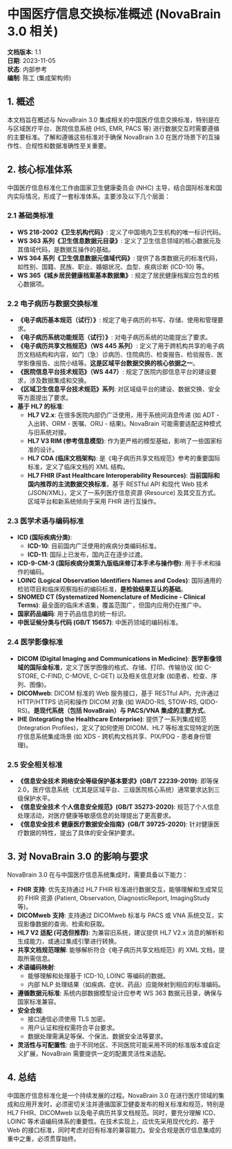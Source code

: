 # 中国医疗信息交换标准概述 (NovaBrain 3.0 相关)

**文档版本**: 1.1  
**日期**: 2023-11-05  
**状态**: 内部参考  
**编制**: 陈工 (集成架构师)

## 1. 概述

本文档旨在概述与 NovaBrain 3.0 集成相关的中国医疗信息交换标准，特别是在与区域医疗平台、医院信息系统 (HIS, EMR, PACS 等) 进行数据交互时需要遵循的主要标准。了解和遵循这些标准对于确保 NovaBrain 3.0 在医疗场景下的互操作性、合规性和数据准确性至关重要。

## 2. 核心标准体系

中国医疗信息标准化工作由国家卫生健康委员会 (NHC) 主导，结合国际标准和国内实际情况，形成了一套标准体系。主要涉及以下几个层面：

### 2.1 基础类标准

*   **WS 218-2002《卫生机构代码》**: 定义了中国境内卫生机构的唯一标识代码。
*   **WS 363 系列《卫生信息数据元目录》**: 定义了卫生信息领域的核心数据元及其值域代码，是数据互操作的基础。
*   **WS 364 系列《卫生信息数据元值域代码》**: 提供了各类数据元的标准代码，如性别、国籍、民族、职业、婚姻状况、血型、疾病诊断 (ICD-10) 等。
*   **WS 365《城乡居民健康档案基本数据集》**: 规定了居民健康档案应包含的核心数据项。

### 2.2 电子病历与数据交换标准

*   **《电子病历基本规范（试行）》**: 规定了电子病历的书写、存储、使用和管理要求。
*   **《电子病历系统功能规范（试行）》**: 对电子病历系统的功能提出了要求。
*   **《电子病历共享文档规范》（WS 445 系列）**: 定义了用于跨机构共享的电子病历文档结构和内容，如门（急）诊病历、住院病历、检查报告、检验报告、医学影像报告、出院小结等。**这是区域平台数据交换的核心依据之一**。
*   **《医院信息平台技术规范》（WS 447）**: 规定了医院内部信息平台的建设要求，涉及数据集成和交换。
*   **《区域卫生信息平台技术规范》系列**: 对区域级平台的建设、数据交换、安全等方面提出了要求。
*   **基于 HL7 的标准**: 
    *   **HL7 V2.x**: 在很多医院内部仍广泛使用，用于系统间消息传递 (如 ADT - 入出转、ORM - 医嘱、ORU - 结果)。NovaBrain 可能需要适配这种模式与旧系统对接。
    *   **HL7 V3 RIM (参考信息模型)**: 作为更严格的模型基础，影响了一些国家标准的设计。
    *   **HL7 CDA (临床文档架构)**: 是《电子病历共享文档规范》参考的重要国际标准，定义了临床文档的 XML 结构。
    *   **HL7 FHIR (Fast Healthcare Interoperability Resources)**: **当前国际和国内推荐的主流数据交换标准**，基于 RESTful API 和现代 Web 技术 (JSON/XML)，定义了一系列医疗信息资源 (Resource) 及其交互方式。区域平台和新系统倾向于采用 FHIR 进行互操作。

### 2.3 医学术语与编码标准

*   **ICD (国际疾病分类)**: 
    *   **ICD-10**: 目前国内广泛使用的疾病分类编码标准。
    *   **ICD-11**: 国际上已发布，国内正在逐步过渡。
*   **ICD-9-CM-3 (国际疾病分类第九版临床修订本手术与操作卷)**: 用于手术和操作的编码。
*   **LOINC (Logical Observation Identifiers Names and Codes)**: 国际通用的检验项目和临床观察指标的编码标准，**是检验结果互认的基础**。
*   **SNOMED CT (Systematized Nomenclature of Medicine - Clinical Terms)**: 最全面的临床术语集，覆盖范围广，但国内应用仍在推广中。
*   **国家药品编码**: 用于药品信息的统一标识。
*   **中医证候分类与代码 (GB/T 15657)**: 中医药领域的编码标准。

### 2.4 医学影像标准

*   **DICOM (Digital Imaging and Communications in Medicine)**: **医学影像领域的国际金标准**，定义了医学图像的格式、存储、打印、传输协议 (如 C-STORE, C-FIND, C-MOVE, C-GET) 以及相关信息对象 (如患者、检查、序列、图像)。
*   **DICOMweb**: DICOM 标准的 Web 服务接口，基于 RESTful API，允许通过 HTTP/HTTPS 访问和操作 DICOM 对象 (如 WADO-RS, STOW-RS, QIDO-RS)。**是现代系统（包括 NovaBrain）与 PACS/VNA 集成的主要方式**。
*   **IHE (Integrating the Healthcare Enterprise)**: 提供了一系列集成规范 (Integration Profiles)，定义了如何使用 DICOM、HL7 等标准实现特定的医疗信息系统集成场景 (如 XDS - 跨机构文档共享、PIX/PDQ - 患者身份管理)。

### 2.5 安全相关标准

*   **《信息安全技术 网络安全等级保护基本要求》(GB/T 22239-2019)**: 即等保 2.0，医疗信息系统（尤其是区域平台、三级医院核心系统）通常要求达到三级保护水平。
*   **《信息安全技术 个人信息安全规范》(GB/T 35273-2020)**: 规范了个人信息处理活动，对医疗健康等敏感信息的处理提出了更高要求。
*   **《信息安全技术 健康医疗数据安全指南》(GB/T 39725-2020)**: 针对健康医疗数据的特性，提出了具体的安全保护要求。

## 3. 对 NovaBrain 3.0 的影响与要求

NovaBrain 3.0 在与中国医疗信息系统集成时，需要具备以下能力：

*   **FHIR 支持**: 优先支持通过 HL7 FHIR 标准进行数据交互，能够理解和生成常见的 FHIR 资源 (Patient, Observation, DiagnosticReport, ImagingStudy 等)。
*   **DICOMweb 支持**: 支持通过 DICOMweb 标准与 PACS 或 VNA 系统交互，实现影像数据的查询、检索和获取。
*   **HL7 V2 适配 (可选但推荐)**: 为兼容旧系统，建议提供 HL7 V2.x 消息的解析和生成能力，或通过集成引擎进行转换。
*   **共享文档规范理解**: 能够解析符合《电子病历共享文档规范》的 XML 文档，提取所需信息。
*   **术语编码映射**: 
    *   能够理解和处理基于 ICD-10, LOINC 等编码的数据。
    *   内部 NLP 处理结果（如疾病、症状、药品）应能映射到相应的标准编码。
*   **遵循数据元标准**: 系统内部数据模型设计应参考 WS 363 数据元目录，确保与国家标准兼容。
*   **安全合规**: 
    *   接口通信必须使用 TLS 加密。
    *   用户认证和授权需符合平台要求。
    *   数据处理需满足等保、个保法、数据安全法等要求。
*   **灵活性与可配置性**: 由于不同地区、不同医院可能采用不同的标准版本或自定义扩展，NovaBrain 需要提供一定的配置灵活性来适配。

## 4. 总结

中国医疗信息标准化是一个持续发展的过程。NovaBrain 3.0 在进行医疗领域的集成和应用开发时，必须密切关注并遵循国家卫健委发布的相关标准和规范，特别是 HL7 FHIR、DICOMweb 以及电子病历共享文档规范。同时，要充分理解 ICD、LOINC 等术语编码体系的重要性。在技术实现上，应优先采用现代化的、基于 Web 的接口标准，同时考虑对旧有标准的兼容能力。安全合规是医疗信息集成的重中之重，必须贯穿始终。 